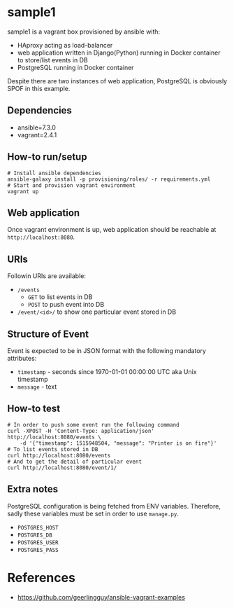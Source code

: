 # sample1

sample1 is a vagrant box provisioned by ansible with:

* HAproxy acting as load-balancer
* web application written in Django(Python) running in Docker container to
  store/list events in DB
* PostgreSQL running in Docker container

Despite there are two instances of web application, PostgreSQL is obviously
SPOF in this example.

## Dependencies

* ansible=7.3.0
* vagrant=2.4.1

## How-to run/setup

```
# Install ansible dependencies
ansible-galaxy install -p provisioning/roles/ -r requirements.yml
# Start and provision vagrant environment
vagrant up
```

## Web application

Once vagrant environment is up, web application should be reachable at
`http://localhost:8080`.

## URIs

Followin URIs are available:

* `/events`
  * `GET` to list events in DB
  * `POST` to push event into DB
* `/event/<id>/` to show one particular event stored in DB

## Structure of Event

Event is expected to be in JSON format with the following mandatory attributes:

* `timestamp` - seconds since 1970-01-01 00:00:00 UTC aka Unix timestamp
* `message` - text

## How-to test

```
# In order to push some event run the following command
curl -XPOST -H 'Content-Type: application/json' http://localhost:8080/events \
    -d '{"timestamp": 1515948504, "message": "Printer is on fire"}'
# To list events stored in DB
curl http://localhost:8080/events
# And to get the detail of particular event
curl http://localhost:8080/event/1/
```

## Extra notes

PostgreSQL configuration is being fetched from ENV variables. Therefore, sadly
these variables must be set in order to use `manage.py`.

* `POSTGRES_HOST`
* `POSTGRES_DB`
* `POSTGRES_USER`
* `POSTGRES_PASS`

# References

* https://github.com/geerlingguy/ansible-vagrant-examples
